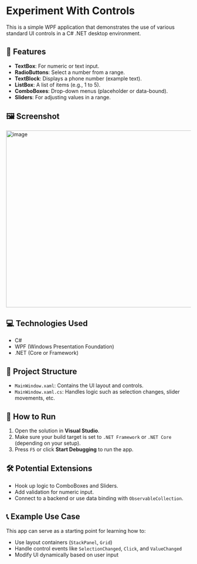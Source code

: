 # Experiment With Controls

This is a simple WPF application that demonstrates the use of various standard UI controls in a C# .NET desktop environment.

## 🧪 Features

- **TextBox**: For numeric or text input.
- **RadioButtons**: Select a number from a range.
- **TextBlock**: Displays a phone number (example text).
- **ListBox**: A list of items (e.g., 1 to 5).
- **ComboBoxes**: Drop-down menus (placeholder or data-bound).
- **Sliders**: For adjusting values in a range.

## 🖼️ Screenshot

<img width="828" height="482" alt="image" src="https://github.com/user-attachments/assets/f65613b9-1ab9-4ed0-a2ad-0bba1e6f34c5" />

## 💻 Technologies Used

- C#
- WPF (Windows Presentation Foundation)
- .NET (Core or Framework)

## 📂 Project Structure

- `MainWindow.xaml`: Contains the UI layout and controls.
- `MainWindow.xaml.cs`: Handles logic such as selection changes, slider movements, etc.

## 🚀 How to Run

1. Open the solution in **Visual Studio**.
2. Make sure your build target is set to `.NET Framework` or `.NET Core` (depending on your setup).
3. Press `F5` or click **Start Debugging** to run the app.

## 🛠️ Potential Extensions

- Hook up logic to ComboBoxes and Sliders.
- Add validation for numeric input.
- Connect to a backend or use data binding with `ObservableCollection`.

## 📞 Example Use Case

This app can serve as a starting point for learning how to:

- Use layout containers (`StackPanel`, `Grid`)
- Handle control events like `SelectionChanged`, `Click`, and `ValueChanged`
- Modify UI dynamically based on user input

